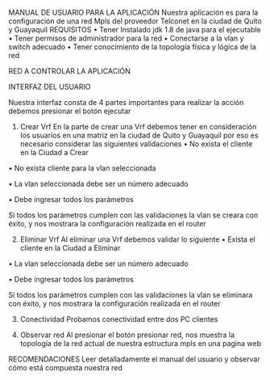 MANUAL DE USUARIO PARA LA APLICACIÓN
Nuestra aplicación es para la configuración de una red Mpls del proveedor Telconet en la ciudad de Quito y Guayaquil
REQUISITOS
•	Tener Instalado jdk 1.8 de java para el ejecutable
•	Tener permisos de administrador para la red 
•	Conectarse a la vlan y switch adecuado 
•	Tener conocimiento de la topología física y lógica de la red 

RED A CONTROLAR LA APLICACIÓN 
 
INTERFAZ DEL USUARIO
 
Nuestra interfaz consta de 4 partes importantes para realizar la acción debemos presionar el botón ejecutar 
1.	Crear Vrf 
En la parte de crear una Vrf debemos tener en consideración los usuarios en una matriz en la ciudad de Quito y Guayaquil por eso es necesario considerar las siguientes validaciones 
•	No exista el cliente en la Ciudad a Crear
 
•	No exista cliente para la vlan seleccionada
 
•	La vlan seleccionada debe ser un número adecuado
 
•	Debe ingresar todos los parámetros 
 
Si todos los parámetros cumplen con las validaciones la vlan se creara con éxito, y nos mostrara la configuración realizada en el router 
 

2.	Eliminar Vrf
Al eliminar una Vrf debemos validar lo siguiente 
•	Exista el cliente en la Ciudad a Eliminar
 



•	La vlan seleccionada debe ser un número adecuado
 
•	Debe ingresar todos los parámetros 
 
Si todos los parámetros cumplen con las validaciones la vlan se eliminara con éxito, y nos mostrara la configuración realizada en el router 
 
3.	Conectividad 
Probamos conectividad entre dos PC clientes 

 
 






4.	Observar red 
Al presionar el botón presionar red, nos muestra la topología de la red actual de nuestra estructura mpls en una pagina web

 

RECOMENDACIONES
Leer detalladamente el manual del usuario y observar cómo está compuesta nuestra red 

